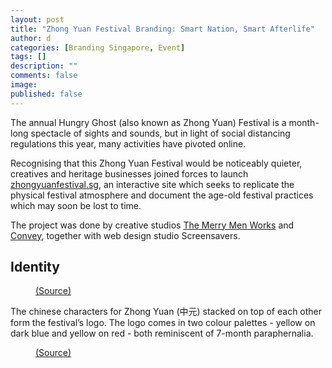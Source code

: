 ```yaml
---
layout: post
title: "Zhong Yuan Festival Branding: Smart Nation, Smart Afterlife"
author: d
categories: [Branding Singapore, Event]
tags: []
description: ""
comments: false
image: 
published: false
---
```


The annual Hungry Ghost (also known as Zhong Yuan) Festival is a month-long spectacle of sights and sounds, but in light of social distancing regulations this year, many activities have pivoted online. 

Recognising that this Zhong Yuan Festival would be noticeably quieter, creatives and heritage businesses joined forces to launch <a href="https://tmmw.sg/" target="_blank">zhongyuanfestival.sg</a>, an interactive site which seeks to replicate the physical festival atmosphere and document the age-old festival practices which may soon be lost to time. 

The project was done by creative studios <a href="https://tmmw.sg/" target="_blank">The Merry Men Works</a> and <a href="https://weconvey.co/" target="_blank">Convey</a>, together with web design studio Screensavers.

<h2>Identity</h2>

<figure>
<img src="" alt="">
<figcaption><a href="" target="_blank">(Source)</a></figcaption>
</figure>

The chinese characters for Zhong Yuan (中元) stacked on top of each other form the festival’s logo. The logo comes in two colour palettes - yellow on dark blue and yellow on red - both reminiscent of 7-month paraphernalia. 

<a href="" target="_blank"></a>


<figure>
<img src="" alt="">
<figcaption><a href="" target="_blank">(Source)</a></figcaption>
</figure>

